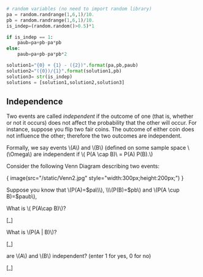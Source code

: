 ```python
# random variables (no need to import random library)
pa = random.randrange(1,6,1)/10.
pb = random.randrange(1,6,1)/10.
is_indep=(random.random()>0.5)*1

if is_indep == 1:
	paub=pa+pb-pa*pb
else:
	paub=pa+pb-pa*pb*2

solution1="{0} + {1} - ({2})".format(pa,pb,paub)
solution2="({0})/{1}".format(solution1,pb)
solution3= str(is_indep)
solutions = [solution1,solution2,solution3]

```

## Independence ##

Two events are called _independent_ if the outcome of one (that is, whether or not it occurs) does not affect the probability that the other will occur. For instance, suppose you flip two fair coins. The outcome of either coin does not influence the other; therefore the two outcomes are independent.

Formally, we say events \\\(A\\\) and \\\(B\\\)  (defined on some
sample space \\\(\Omega\\\)   are independent if \\\( P(A \cap B)\ =
P(A) P(B).\\\)

Consider the following Venn Diagram describing two events:

\{ image(src="/static/Venn2.jpg" style="width:300px;height:200px;") \}

Suppose you know that \\\(P(A)=$pa\\\), \\\(P(B)=$pb\\\) and \\\(P(A
\cup B)=$paub\\\),

What is \\\( P(A\cap B)\\\)?

[_]


What is \\\(P(A | B)\\\)?

[_]

are \\\(A\\\) and \\\(B\\\) independent? (enter 1 for yes, 0 for no)

[_]
